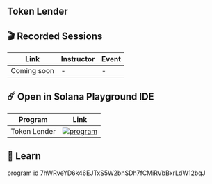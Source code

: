 ## Token Lender

## 🎬 Recorded Sessions
| Link | Instructor | Event |
| ---- | ---------- | ----- |
| Coming soon | - | - |

## ☄️ Open in Solana Playground IDE
| Program | Link |
| -------------------- | --------------------------------------- |
| Token Lender | [ ![program](https://ik.imagekit.io/mkpjlhtny/solpg_button_zWM8WlPKs.svg?ik-sdk-version=javascript-1.4.3&updatedAt=1662621556513)](  https://beta.solpg.io/github/https://github.com/Solana-Workshops/token-lender/tree/main/programs/token-lender) |

## 📗 Learn
program id 7hWRveYD6k46EJTxS5W2bnSDh7fCMiRVbBxrLdW12bqJ